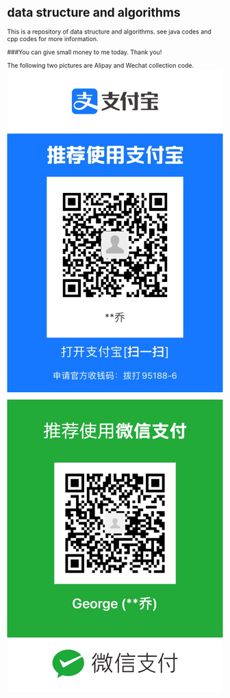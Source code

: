 # data structure and algorithms
This is a repository of data structure and algorithms.
see java codes and cpp codes for more information.

###You can give small money to me today. Thank you!

The following two pictures are Alipay and Wechat collection code.
![See configImages.txt to config your computer](https://github.com/Yangchunqiao/DataStructureAlgorithms/blob/main/Alipay.png)


![See configImages.txt to config your computer](https://github.com/Yangchunqiao/DataStructureAlgorithms/blob/main/WechatPay.png)




